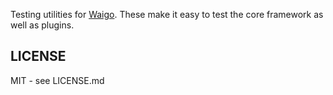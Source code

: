 Testing utilities for [Waigo](http://waigojs.com). These make it easy to test the core framework as well as plugins.

## LICENSE

MIT - see LICENSE.md


